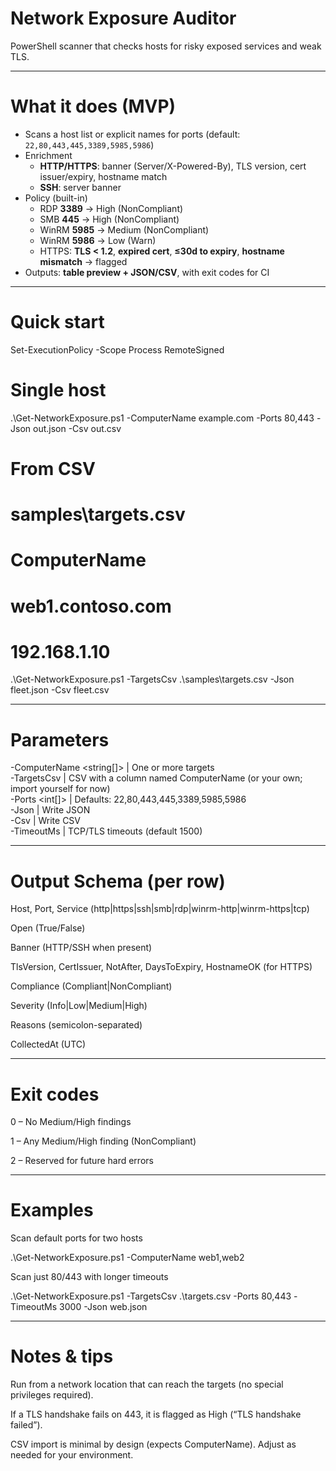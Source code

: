 # Network Exposure Auditor

PowerShell scanner that checks hosts for risky exposed services and weak TLS.  

---

# What it does (MVP)

- Scans a host list or explicit names for ports (default: `22,80,443,445,3389,5985,5986`)  
- Enrichment  
  - **HTTP/HTTPS**: banner (Server/X-Powered-By), TLS version, cert issuer/expiry, hostname match  
  - **SSH**: server banner  
- Policy (built-in)  
  - RDP **3389** → High (NonCompliant)  
  - SMB **445** → High (NonCompliant)  
  - WinRM **5985** → Medium (NonCompliant)  
  - WinRM **5986** → Low (Warn)  
  - HTTPS: **TLS < 1.2**, **expired cert**, **≤30d to expiry**, **hostname mismatch** → flagged  
- Outputs: **table preview + JSON/CSV**, with exit codes for CI  

---

# Quick start  

Set-ExecutionPolicy -Scope Process RemoteSigned  

# Single host  

.\Get-NetworkExposure.ps1 -ComputerName example.com -Ports 80,443 -Json out.json -Csv out.csv  

# From CSV  
# samples\targets.csv  
# ComputerName  
# web1.contoso.com  
# 192.168.1.10  

.\Get-NetworkExposure.ps1 -TargetsCsv .\samples\targets.csv -Json fleet.json -Csv fleet.csv  

---

# Parameters

-ComputerName <string[]>   | One or more targets  
-TargetsCsv <path>         | CSV with a column named ComputerName (or your own; import yourself for now)  
-Ports <int[]>             | Defaults: 22,80,443,445,3389,5985,5986  
-Json <path>               | Write JSON  
-Csv <path>                | Write CSV  
-TimeoutMs <int>           | TCP/TLS timeouts (default 1500)  

---

# Output Schema (per row)

Host, Port, Service (http|https|ssh|smb|rdp|winrm-http|winrm-https|tcp)

Open (True/False)

Banner (HTTP/SSH when present)

TlsVersion, CertIssuer, NotAfter, DaysToExpiry, HostnameOK (for HTTPS)

Compliance (Compliant|NonCompliant)

Severity (Info|Low|Medium|High)

Reasons (semicolon-separated)

CollectedAt (UTC)

---

# Exit codes

0 – No Medium/High findings

1 – Any Medium/High finding (NonCompliant)

2 – Reserved for future hard errors

---

# Examples

Scan default ports for two hosts

.\Get-NetworkExposure.ps1 -ComputerName web1,web2

Scan just 80/443 with longer timeouts

.\Get-NetworkExposure.ps1 -TargetsCsv .\targets.csv -Ports 80,443 -TimeoutMs 3000 -Json web.json

---

# Notes & tips

Run from a network location that can reach the targets (no special privileges required).

If a TLS handshake fails on 443, it is flagged as High (“TLS handshake failed”).

CSV import is minimal by design (expects ComputerName). Adjust as needed for your environment.
